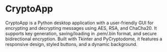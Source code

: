 # CryptoApp
CryptoApp is a Python desktop application with a user-friendly GUI for encrypting and decrypting messages using AES, RSA, and ChaCha20. It supports key generation, saving/loading in .pem/.bin format, and secure bidirectional encryption. Built with Tkinter and PyCryptodome, it features a responsive design, styled buttons, and a dynamic background. 
